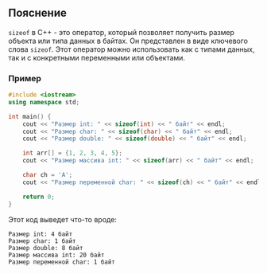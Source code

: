 ## Пояснение
`sizeof` в C++ - это оператор, который позволяет получить размер объекта или типа данных в байтах. Он представлен в виде ключевого слова `sizeof`. Этот оператор можно использовать как с типами данных, так и с конкретными переменными или объектами.

### Пример
```cpp
#include <iostream>
using namespace std;

int main() {
    cout << "Размер int: " << sizeof(int) << " байт" << endl;
    cout << "Размер char: " << sizeof(char) << " байт" << endl;
    cout << "Размер double: " << sizeof(double) << " байт" << endl;

    int arr[] = {1, 2, 3, 4, 5};
    cout << "Размер массива int: " << sizeof(arr) << " байт" << endl;

    char ch = 'A';
    cout << "Размер переменной char: " << sizeof(ch) << " байт" << endl;

    return 0;
}
```

Этот код выведет что-то вроде:

```
Размер int: 4 байт
Размер char: 1 байт
Размер double: 8 байт
Размер массива int: 20 байт
Размер переменной char: 1 байт
```



